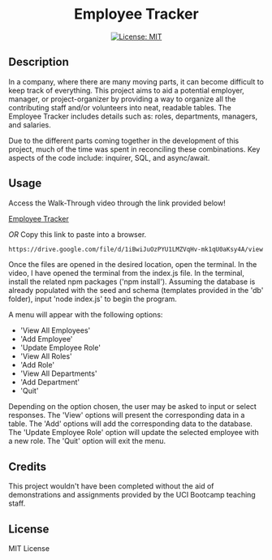<div align='center'>

# Employee Tracker

[![License: MIT](https://img.shields.io/badge/License-MIT-yellow.svg)](https://opensource.org/licenses/MIT)

</div>

## Description

In a company, where there are many moving parts, it can become difficult to keep track of everything. This project aims to aid a potential employer, manager, or project-organizer by providing a way to organize all the contributing staff and/or volunteers into neat, readable tables. The Employee Tracker includes details such as: roles, departments, managers, and salaries.

Due to the different parts coming together in the development of this project, much of the time was spent in reconciling these combinations. Key aspects of the code include: inquirer, SQL, and async/await.

## Usage

Access the Walk-Through video through the link provided below!

[Employee Tracker](https://drive.google.com/file/d/1iBwiJuOzPYU1LMZVqHv-mk1qU0aKsy4A/view)

_OR_ Copy this link to paste into a browser.

```md
https://drive.google.com/file/d/1iBwiJuOzPYU1LMZVqHv-mk1qU0aKsy4A/view
```

Once the files are opened in the desired location, open the terminal. In the video, I have opened the terminal from the index.js file. In the terminal, install the related npm packages ('npm install'). Assuming the database is already populated with the seed and schema (templates provided in the 'db' folder), input 'node index.js' to begin the program.

A menu will appear with the following options:

- 'View All Employees'
- 'Add Employee'
- 'Update Employee Role'
- 'View All Roles'
- 'Add Role'
- 'View All Departments'
- 'Add Department'
- 'Quit'

Depending on the option chosen, the user may be asked to input or select responses. The 'View' options will present the corresponding data in a table. The 'Add' options will add the corresponding data to the database. The 'Update Employee Role' option will update the selected employee with a new role. The 'Quit' option will exit the menu.

## Credits

This project wouldn't have been completed without the aid of demonstrations and assignments provided by the UCI Bootcamp teaching staff.

## License

MIT License
